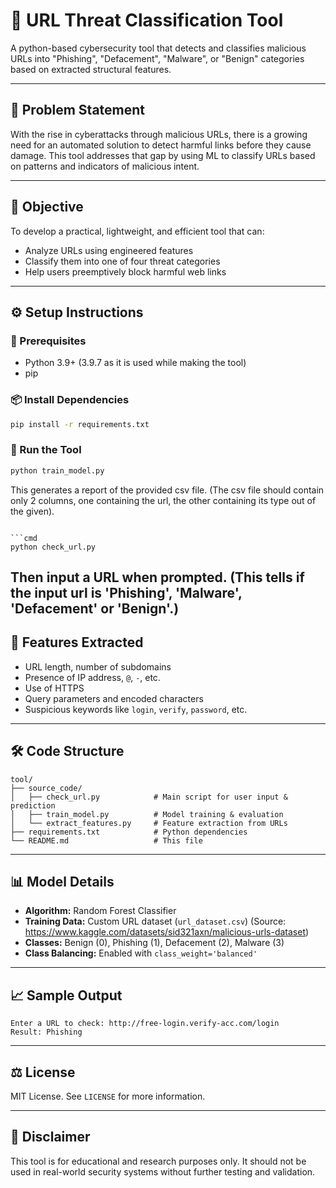# 🔐 URL Threat Classification Tool

A python-based cybersecurity tool that detects and classifies malicious URLs into "Phishing", "Defacement", "Malware", or "Benign" categories based on extracted structural features.

---

## 📌 Problem Statement

With the rise in cyberattacks through malicious URLs, there is a growing need for an automated solution to detect harmful links before they cause damage. This tool addresses that gap by using ML to classify URLs based on patterns and indicators of malicious intent.

---

## 🎯 Objective

To develop a practical, lightweight, and efficient tool that can:
- Analyze URLs using engineered features
- Classify them into one of four threat categories
- Help users preemptively block harmful web links

---

## ⚙️ Setup Instructions

### 🔧 Prerequisites
- Python 3.9+ (3.9.7 as it is used while making the tool)
- pip

### 📦 Install Dependencies
```cmd
pip install -r requirements.txt
```

### 🚀 Run the Tool
```cmd
python train_model.py
```
This generates a report of the provided csv file.
(The csv file should contain only 2 columns,
one containing the url,
the other containing its type out of the given).
```

```cmd
python check_url.py
```
Then input a URL when prompted.
(This tells if the input url is 'Phishing', 'Malware', 'Defacement' or 'Benign'.)
---

## 🧠 Features Extracted
- URL length, number of subdomains
- Presence of IP address, `@`, `-`, etc.
- Use of HTTPS
- Query parameters and encoded characters
- Suspicious keywords like `login`, `verify`, `password`, etc.

---

## 🛠 Code Structure

```
tool/
├── source_code/
│   ├── check_url.py            # Main script for user input & prediction
│   ├── train_model.py          # Model training & evaluation
│   └── extract_features.py     # Feature extraction from URLs
├── requirements.txt            # Python dependencies
└── README.md                   # This file
```

---

## 📊 Model Details

- **Algorithm:** Random Forest Classifier  
- **Training Data:** Custom URL dataset (`url_dataset.csv`)
    (Source: https://www.kaggle.com/datasets/sid321axn/malicious-urls-dataset)
- **Classes:** Benign (0), Phishing (1), Defacement (2), Malware (3)  
- **Class Balancing:** Enabled with `class_weight='balanced'`

---

## 📈 Sample Output

```
Enter a URL to check: http://free-login.verify-acc.com/login
Result: Phishing
```

---

## ⚖️ License

MIT License. See `LICENSE` for more information.

---

## 📌 Disclaimer

This tool is for educational and research purposes only. It should not be used in real-world security systems without further testing and validation.
